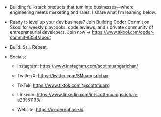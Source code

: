 - Building full‑stack products that turn into businesses—where engineering meets marketing and sales. I share what I’m learning below.

- Ready to level up your dev business? Join Building Coder Commit on Skool for weekly playbooks, code reviews, and a private community of entrepreneurial developers. Join now → https://www.skool.com/coder-commit-8354/about

- Build. Sell. Repeat.

- Socials:
	- Instagram: https://www.instagram.com/scottmuangsrichan/

	- Twitter/X: https://twitter.com/SMuangsrichan

	- TikTok: https://www.tiktok.com/@scottmuang

	- LinkedIn: https://www.linkedin.com/in/scott-muangsrichan-a23951193/

	- Website: https://modernphase.io

<!---
scottmuangsrichan/scottmuangsrichan is a ✨ special ✨ repository because its `README.md` (this file) appears on your GitHub profile.
You can click the Preview link to take a look at your changes.
--->
